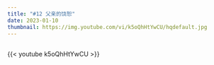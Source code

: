 ```yaml
---
title: "#12 父亲的饶恕"
date: 2023-01-10
thumbnail: https://img.youtube.com/vi/k5oQhHtYwCU/hqdefault.jpg
---
```


## <!--more-->

{{< youtube k5oQhHtYwCU >}}
